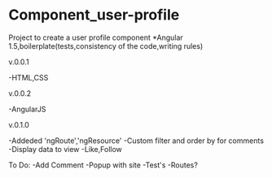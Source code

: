 # Component_user-profile
Project to create a user profile component  *Angular 1.5,boilerplate(tests,consistency of the code,writing rules) 

v.0.0.1

-HTML,CSS 

v.0.0.2

-AngularJS

v.0.1.0

-Addeded 'ngRoute','ngResource'
-Custom filter and order by for comments
-Display data to view
-Like,Follow

To Do:
-Add Comment 
-Popup with site 
-Test's
-Routes?
